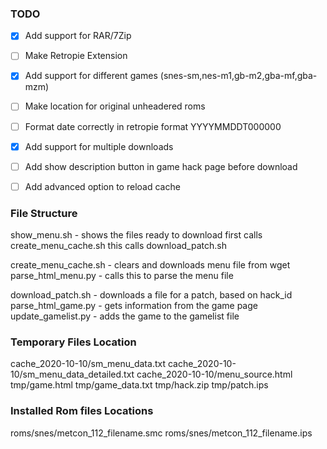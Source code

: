 ### TODO

- [x] Add support for RAR/7Zip

- [ ] Make Retropie Extension
- [x] Add support for different games (snes-sm,nes-m1,gb-m2,gba-mf,gba-mzm)
- [ ] Make location for original unheadered roms
- [ ] Format date correctly in retropie format YYYYMMDDT000000
- [x] Add support for multiple downloads
- [ ] Add show description button in game hack page before download
- [ ] Add advanced option to reload cache

### File Structure

show_menu.sh - shows the files ready to download
	first calls create_menu_cache.sh
	this calls download_patch.sh

create_menu_cache.sh - clears and downloads menu file from wget
	parse_html_menu.py - calls this to parse the menu file

download_patch.sh - downloads a file for a patch, based on hack_id
	parse_html_game.py - gets information from the game page
	update_gamelist.py - adds the game to the gamelist file

### Temporary Files Location

cache_2020-10-10/sm_menu_data.txt
cache_2020-10-10/sm_menu_data_detailed.txt
cache_2020-10-10/menu_source.html
tmp/game.html
tmp/game_data.txt
tmp/hack.zip
tmp/patch.ips

### Installed Rom files Locations
roms/snes/metcon_112_filename.smc
roms/snes/metcon_112_filename.ips